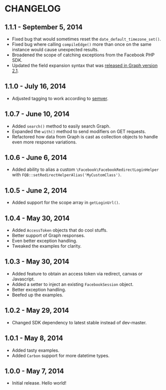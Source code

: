 # CHANGELOG


## 1.1.1 - September 5, 2014

- Fixed bug that would sometimes reset the `date_default_timezone_set()`.
- Fixed bug where calling `compileEdge()` more than once on the same instance would cause unexpected results.
- Broadened the scope of catching exceptions from the Facebook PHP SDK.
- Updated the field expansion syntax that was [released in Graph version 2.1](https://developers.facebook.com/docs/graph-api/using-graph-api/v2.1#fieldexpansion).


## 1.1.0 - July 16, 2014

- Adjusted tagging to work according to [semver](http://semver.org/).


## 1.0.7 - June 10, 2014

- Added `search()` method to easily search Graph.
- Expanded the `with()` method to send modifiers on GET requests.
- Refactored how data from Graph is cast as collection objects to handle even more response variations.


## 1.0.6 - June 6, 2014

- Added ability to alias a custom `\Facebook\FacebookRedirectLoginHelper` with `FQB::setRedirectHelperAlias('MyCustomClass')`.


## 1.0.5 - June 2, 2014

- Added support for the scope array in `getLoginUrl()`.


## 1.0.4 - May 30, 2014

- Added `AccessToken` objects that do cool stuffs.
- Better support of Graph responses.
- Even better exception handling.
- Tweaked the examples for clarity.


## 1.0.3 - May 30, 2014

- Added feature to obtain an access token via redirect, canvas or Javascript.
- Added a setter to inject an existing `FacebookSession` object.
- Better exception handling.
- Beefed up the examples.


## 1.0.2 - May 29, 2014

- Changed SDK dependency to latest stable instead of dev-master.


## 1.0.1 - May 8, 2014

- Added tasty examples.
- Added `Carbon` support for more datetime types.


## 1.0.0 - May 7, 2014

- Initial release. Hello world!
